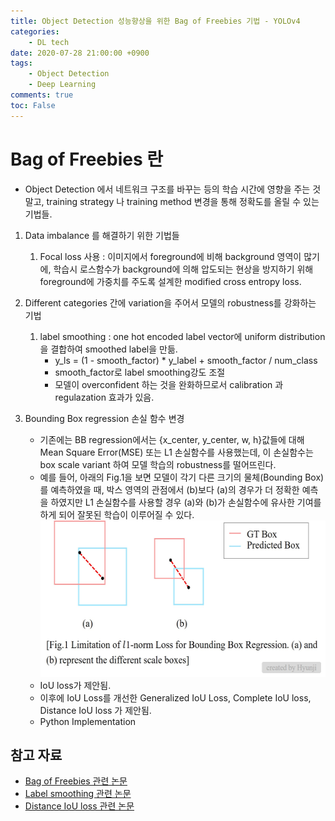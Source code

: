 ```yaml
---
title: Object Detection 성능향상을 위한 Bag of Freebies 기법 - YOLOv4
categories:
    - DL tech
date: 2020-07-28 21:00:00 +0900
tags: 
    - Object Detection
    - Deep Learning    
comments: true
toc: False
---
```


Bag of Freebies 란
=========================================================================================
- Object Detection 에서 네트워크 구조를 바꾸는 등의 학습 시간에 영향을 주는 것 말고,
 training strategy 나 training method 변경을 통해 정확도를 올릴 수 있는 기법들.
   
1. Data imbalance 를 해결하기 위한 기법들
    1) Focal loss 사용 : 이미지에서 foreground에 비해 background 영역이 많기에, 학습시 로스함수가 background에 의해 압도되는 현상을 방지하기 위해 foreground에 가중치를 주도록 설계한 modified cross entropy loss.
2. Different categories 간에 variation을 주어서 모델의 robustness를 강화하는 기법 
    1) label smoothing : one hot encoded label vector에 uniform distribution을 결합하여 smoothed label을 만듦.        
        - y_ls  = (1 - smooth_factor) * y_label + smooth_factor / num_class
        - smooth_factor로 label smoothing강도 조절
        - 모델이 overconfident 하는 것을 완화하므로서 calibration 과 regulazation 효과가 있음.
        
        
3. Bounding Box regression 손실 함수 변경
    - 기존에는 BB regression에서는 {x_center, y_center, w, h}값들에 대해  Mean Square Error(MSE) 또는 L1 손실함수를 사용했는데, 이 손실함수는 box scale variant 하여 모델 학습의 robustness를 떨어뜨린다. 
    - 예를 들어, 아래의 Fig.1을 보면 모델이 각기 다른 크기의 물체(Bounding Box)를 예측하였을 때, 박스 영역의 관점에서 (b)보다 (a)의 경우가 더 정확한 예측을 하였지만 L1 손실함수를 사용할 경우 (a)와 (b)가 손실함수에 유사한 기여를 하게 되어 잘못된 학습이 이루어질 수 있다. 
      <center><img src="/assets/images/mse_problem.jpg" width="500" height="250"></center>
    - IoU loss가 제안됨. 
    - 이후에 IoU Loss를 개선한 Generalized IoU Loss, Complete IoU loss, Distance IoU loss 가 제안됨.
    - Python Implementation
    <script src="https://gist.github.com/HyunjiEllenPak/dc45cc37fcc28eaac6288fd4b3c019e2.js"></script> 
    
    

 
 
 참고 자료
-----------------------------------------------------------------------
 - [Bag of Freebies 관련 논문](https://arxiv.org/pdf/2004.10934.pdf)
 - [Label smoothing 관련 논문](https://www.cv-foundation.org/openaccess/content_cvpr_2016/papers/Szegedy_Rethinking_the_Inception_CVPR_2016_paper.pdf)
 - [Distance IoU loss 관련 논문](https://arxiv.org/pdf/1911.08287.pdf)